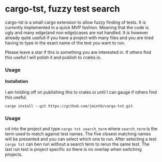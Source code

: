 # cargo-tst, fuzzy test search

cargo-tst is a small cargo extension to allow fuzzy finding of tests. It is currently implemented in a quick MVP fashion. Meaning that the code is ugly and many edge(and non edge)cases
 are not handled. It is however already quite usefull if you have a project with many files and you are tired having to type in the exact name of the test you want to run.

Please leave a star if this is something you are interested in. If others find this useful I will polish it and publish to crates.io.

### Usage

#### Installation

I am holding off on publishing this to crates.io until I can gauge if others find this useful.

`cargo install --git https://github.com/jmintb/cargo-tst.git`

### Usage

cd into the project and type `cargo tst search_term` where `search_term` is the term used to match against test names.
The five closest matching names will be presented and you can select which one to run. After selecting a test `cargo tst` can
ben run without a search term to rerun the same test. The last run test is project specific so there is no overlap when switching projects.


